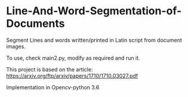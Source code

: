 # Line-And-Word-Segmentation-of-Documents

Segment Lines and words written/printed in Latin script from document images.

To use, check main2.py, modify as required and run it.

This project is based on the article: https://arxiv.org/ftp/arxiv/papers/1710/1710.03027.pdf

Implementation in Opencv-python 3.6
